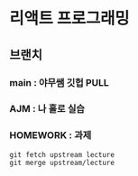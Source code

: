 # 리액트 프로그래밍

## 브랜치 
### main : 야무쌤 깃헙 PULL
### AJM : 나 홀로 실습
### HOMEWORK : 과제


```
git fetch upstream lecture 
git merge upstream/lecture
```